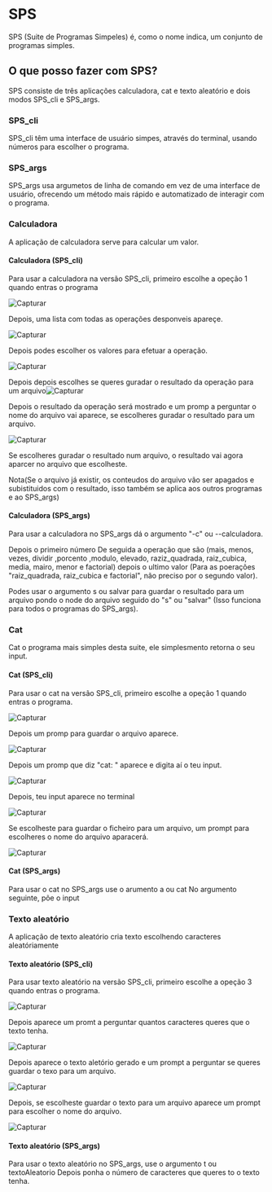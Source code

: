 # SPS
SPS (Suite de Programas Simpeles) é, como o nome indica, um conjunto de programas simples. 

## O que posso fazer com SPS?
SPS consiste de três aplicações calculadora, cat e texto aleatório e dois modos SPS_cli e SPS_args.
 
### SPS_cli
SPS_cli têm uma interface de usuário simpes, através do terminal, usando números para escolher o programa.

### SPS_args
SPS_args usa argumetos de linha de comando em vez de uma interface de usuário, ofrecendo um método mais rápido e automatizado de interagir com o programa.

### Calculadora
A aplicação de calculadora serve para calcular um valor.

#### Calculadora (SPS_cli)
Para usar a calculadora na versão SPS_cli, primeiro escolhe a opeção 1 quando entras o programa

![Capturar](https://user-images.githubusercontent.com/97802328/188325139-ee844d90-67e4-4d0d-8cc1-a18cd6ca51d7.PNG)

Depois, uma lista com todas as operações desponveis apareçe.

![Capturar](https://user-images.githubusercontent.com/97802328/188321165-05f1aa9f-fc0c-46e8-a6b3-000d4c723025.PNG)

Depois podes escolher os valores para efetuar a operação.

![Capturar](https://user-images.githubusercontent.com/97802328/188321255-69d16923-bed4-4028-b585-f832739957cb.PNG)

Depois depois escolhes se queres guradar o resultado da operação para um arquivo![Capturar](https://user-images.githubusercontent.com/97802328/188321334-ee5d8ba9-d1c9-47e7-acf7-1c431bbf5da5.PNG)

Depois o resultado da operação será mostrado e um promp a perguntar o nome do arquivo vai aparece, se escolheres guradar o resultado para um arquivo.

![Capturar](https://user-images.githubusercontent.com/97802328/188321410-4df1fdf2-35fe-4b3d-ad01-700fe74d213b.PNG)

Se escolheres guradar o resultado num arquivo, o resultado vai agora aparcer no arquivo que escolheste.

Nota(Se o arquivo já existir, os conteudos do arquivo vão ser apagados e subistituidos com o resultado, isso também se aplica aos outros programas e ao SPS_args)

#### Calculadora (SPS_args)
Para usar a calculadora no SPS_args dá o argumento "-c" ou --calculadora.

Depois o primeiro número
De seguida a operação que são (mais, menos, vezes, dividir ,porcento ,modulo, elevado, raziz_quadrada, raiz_cubica, media, mairo, menor e factorial)
depois o ultimo valor (Para as poerações "raiz_quadrada, raiz_cubica e factorial", não preciso por o segundo valor).

Podes usar o argumento s ou salvar para guardar o resultado para um arquivo pondo o node do arquivo seguido do "s" ou "salvar" 
(Isso funciona para todos o programas do SPS_args).

### Cat
Cat o programa mais simples desta suite, ele simplesmento retorna o seu input.

#### Cat (SPS_cli)

Para usar o cat na versão SPS_cli, primeiro escolhe a opeção 1 quando entras o programa.

![Capturar](https://user-images.githubusercontent.com/97802328/188323507-cee16969-b32b-42a4-af43-eea9867d4993.PNG)

Depois um promp para guardar o arquivo aparece.

![Capturar](https://user-images.githubusercontent.com/97802328/188323549-d202cc95-60ef-4d89-a0f5-8026b0fb5b41.PNG)

Depois um promp que diz "cat: " aparece e digita aí o teu input.

![Capturar](https://user-images.githubusercontent.com/97802328/188323632-9d79ff73-cab3-42e8-91e2-a71def77645a.PNG)

Depois, teu input aparece no terminal

![Capturar](https://user-images.githubusercontent.com/97802328/188323670-84e10668-15e6-4bb5-b33e-7838da50d3ba.PNG)

Se escolheste para guardar o ficheiro para um arquivo, um prompt para escolheres o nome do arquivo aparacerá.


![Capturar](https://user-images.githubusercontent.com/97802328/188323769-4913a995-c1b8-47eb-a7d5-54d239ba3948.PNG)

#### Cat (SPS_args)

Para usar o cat no SPS_args use o arumento a ou cat
No argumento seguinte, põe o input

### Texto aleatório
A aplicação de texto aleatório cria texto escolhendo caracteres aleatóriamente

#### Texto aleatório (SPS_cli)
Para usar texto aleatório na versão SPS_cli, primeiro escolhe a opeção 3 quando entras o programa.

![Capturar](https://user-images.githubusercontent.com/97802328/188324565-aecba3c0-d6e8-441d-9639-59c52995f2a1.PNG)

Depois aparece um promt a perguntar quantos caracteres queres que o texto tenha.

![Capturar](https://user-images.githubusercontent.com/97802328/188324624-afc1efe8-1f65-40f6-b5eb-d04137264d77.PNG)

Depois aparece o texto aletório gerado e um prompt a perguntar se queres guardar o texo para um arquivo.

![Capturar](https://user-images.githubusercontent.com/97802328/188324705-ff874e1a-3c8b-41db-9ee6-39a842f203d0.PNG)

Depois, se escolheste guardar o texto para um arquivo aparece um prompt para escolher o nome do arquivo.

![Capturar](https://user-images.githubusercontent.com/97802328/188324903-7b8d7ca6-79a2-418d-b1fb-a0498d8dc1af.PNG)

#### Texto aleatório (SPS_args)

Para usar o texto aleatório no SPS_args, use o argumento t ou textoAleatorio
Depois ponha o número de caracteres que queres to o texto tenha.
